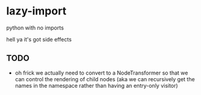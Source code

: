 # lazy-import

python with no imports

hell ya it's got side effects

## TODO

- oh frick we actually need to convert to a NodeTransformer so that 
  we can control the rendering of child nodes (aka we can recursively
  get the names in the namespace rather than having an entry-only visitor)